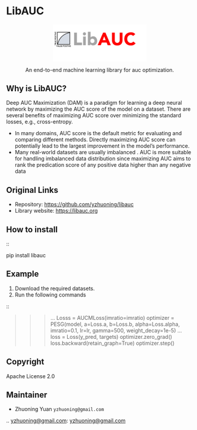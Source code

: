 LibAUC
======


<p align="center">
  <img src="libauc.png" width="50%" align="center"/>
   <p align="center"`>An end-to-end machine learning library for auc optimization.</p>
</p>


Why is LibAUC?
---------------
Deep AUC Maximization (DAM) is a paradigm for learning a deep neural network by maximizing the AUC score of the model on a dataset. There are several benefits of maximizing AUC score over minimizing the standard losses, e.g., cross-entropy.

- In many domains, AUC score is the default metric for evaluating and comparing different methods. Directly maximizing AUC score can potentially lead to the largest improvement in the model’s performance.
- Many real-world datasets are usually imbalanced . AUC is more suitable for handling imbalanced data distribution since maximizing AUC aims to rank the predication score of any positive data higher than any negative data

Original Links
--------------

-  Repository: https://github.com/yzhuoning/libauc
-  Library website: https://libauc.org


How to install
--------------

::

   pip install libauc

Example
-------

1. Download the required datasets.
2. Run the following commands

::

   >>> ...
   >>> Losss = AUCMLoss(imratio=imratio)
   >>> optimizer = PESG(model, a=Loss.a, b=Loss.b, alpha=Loss.alpha, imratio=0.1, lr=lr, gamma=500, weight_decay=1e-5)
   >>> ...
   >>> loss = Loss(y_pred, targets)
   >>> optimizer.zero_grad()
   >>> loss.backward(retain_graph=True)
   >>> optimizer.step()
        

Copyright
---------
Apache License 2.0


Maintainer
----------

-  Zhuoning Yuan  `yzhuoning@gmail.com`

.. yzhuoning@gmail.com: yzhuoning@gmail.com
